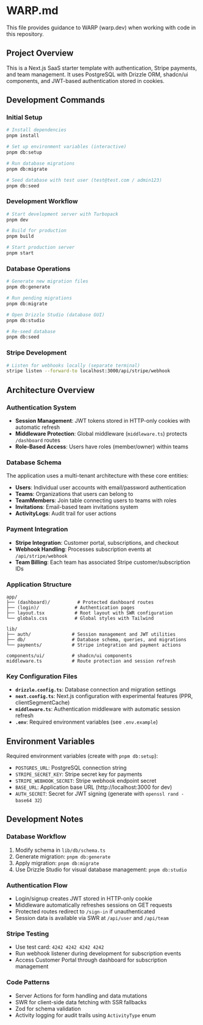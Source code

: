 # WARP.md

This file provides guidance to WARP (warp.dev) when working with code in this repository.

## Project Overview

This is a Next.js SaaS starter template with authentication, Stripe payments, and team management. It uses PostgreSQL with Drizzle ORM, shadcn/ui components, and JWT-based authentication stored in cookies.

## Development Commands

### Initial Setup
```bash
# Install dependencies
pnpm install

# Set up environment variables (interactive)
pnpm db:setup

# Run database migrations
pnpm db:migrate

# Seed database with test user (test@test.com / admin123)
pnpm db:seed
```

### Development Workflow
```bash
# Start development server with Turbopack
pnpm dev

# Build for production
pnpm build

# Start production server
pnpm start
```

### Database Operations
```bash
# Generate new migration files
pnpm db:generate

# Run pending migrations
pnpm db:migrate

# Open Drizzle Studio (database GUI)
pnpm db:studio

# Re-seed database
pnpm db:seed
```

### Stripe Development
```bash
# Listen for webhooks locally (separate terminal)
stripe listen --forward-to localhost:3000/api/stripe/webhook
```

## Architecture Overview

### Authentication System
- **Session Management**: JWT tokens stored in HTTP-only cookies with automatic refresh
- **Middleware Protection**: Global middleware (`middleware.ts`) protects `/dashboard` routes
- **Role-Based Access**: Users have roles (member/owner) within teams

### Database Schema
The application uses a multi-tenant architecture with these core entities:
- **Users**: Individual user accounts with email/password authentication
- **Teams**: Organizations that users can belong to
- **TeamMembers**: Join table connecting users to teams with roles
- **Invitations**: Email-based team invitations system
- **ActivityLogs**: Audit trail for user actions

### Payment Integration
- **Stripe Integration**: Customer portal, subscriptions, and checkout
- **Webhook Handling**: Processes subscription events at `/api/stripe/webhook`
- **Team Billing**: Each team has associated Stripe customer/subscription IDs

### Application Structure
```
app/
├── (dashboard)/          # Protected dashboard routes
├── (login)/             # Authentication pages  
├── layout.tsx           # Root layout with SWR configuration
└── globals.css          # Global styles with Tailwind

lib/
├── auth/               # Session management and JWT utilities
├── db/                 # Database schema, queries, and migrations
└── payments/           # Stripe integration and payment actions

components/ui/          # shadcn/ui components
middleware.ts           # Route protection and session refresh
```

### Key Configuration Files
- **`drizzle.config.ts`**: Database connection and migration settings
- **`next.config.ts`**: Next.js configuration with experimental features (PPR, clientSegmentCache)
- **`middleware.ts`**: Authentication middleware with automatic session refresh
- **`.env`**: Required environment variables (see `.env.example`)

## Environment Variables

Required environment variables (create with `pnpm db:setup`):
- `POSTGRES_URL`: PostgreSQL connection string
- `STRIPE_SECRET_KEY`: Stripe secret key for payments
- `STRIPE_WEBHOOK_SECRET`: Stripe webhook endpoint secret
- `BASE_URL`: Application base URL (http://localhost:3000 for dev)
- `AUTH_SECRET`: Secret for JWT signing (generate with `openssl rand -base64 32`)

## Development Notes

### Database Workflow
1. Modify schema in `lib/db/schema.ts`
2. Generate migration: `pnpm db:generate`
3. Apply migration: `pnpm db:migrate`
4. Use Drizzle Studio for visual database management: `pnpm db:studio`

### Authentication Flow
- Login/signup creates JWT stored in HTTP-only cookie
- Middleware automatically refreshes sessions on GET requests
- Protected routes redirect to `/sign-in` if unauthenticated
- Session data is available via SWR at `/api/user` and `/api/team`

### Stripe Testing
- Use test card: `4242 4242 4242 4242`
- Run webhook listener during development for subscription events
- Access Customer Portal through dashboard for subscription management

### Code Patterns
- Server Actions for form handling and data mutations
- SWR for client-side data fetching with SSR fallbacks
- Zod for schema validation
- Activity logging for audit trails using `ActivityType` enum